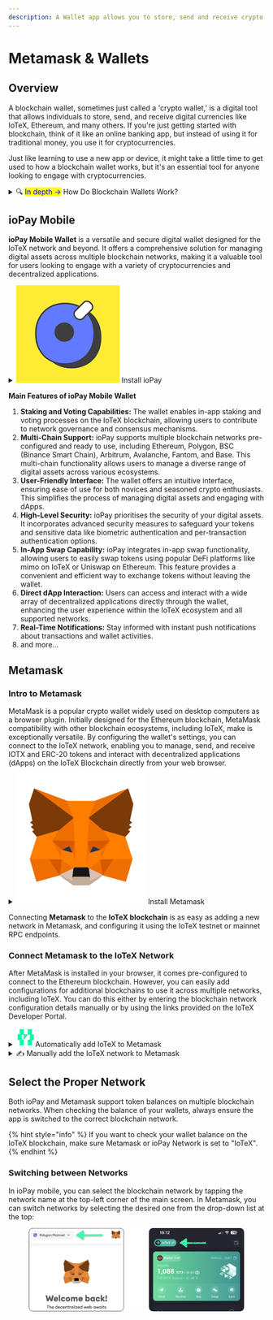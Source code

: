 ```yaml
---
description: A Wallet app allows you to store, send and receive crypto tokens.
---
```


# Metamask & Wallets

## Overview

A blockchain wallet, sometimes just called a 'crypto wallet,' is a digital tool that allows individuals to store, send, and receive digital currencies like IoTeX, Ethereum, and many others. If you're just getting started with blockchain, think of it like an online banking app, but instead of using it for traditional money, you use it for cryptocurrencies.

Just like learning to use a new app or device, it might take a little time to get used to how a blockchain wallet works, but it's an essential tool for anyone looking to engage with cryptocurrencies.

<details>

<summary>🔍 <mark style="color:blue;">In depth -></mark> How Do Blockchain Wallets Work?</summary>

#### **Public and Private Keys**

A blockchain wallet has two key components – a public key and a private key. The public key is like your account number or email address; it's what you share with others so they can send you cryptocurrency. The private key is like your password or PIN; it's what you use to access and send your funds. You must keep your private key secure because anyone with access to it can control your funds.

#### **Wallet Addresses**

Much like bank account numbers, blockchain wallets use unique strings of letters and numbers called wallet addresses. These addresses are derived from your wallet's public key to make it shorter, and easier to read. You share your wallet address with others when you want to receive funds, providing a convenient and way to facilitate the transfer of cryptocurrencies.

#### **Security**

Wallets are secured through various means such as passwords, biometric authentication, and sometimes even multi-factor authentication, which might include codes sent to your phone or email.

#### **Types of Wallets**

**Software Wallets:** These are apps or programs you can download to your phone or computer. They can be custodial (a third party holds your private keys) or non-custodial (you're in control of your private keys).

**Hardware Wallets:** These are physical devices that look a bit like USB drives and are considered more secure because they store your private keys inside their hardware. While the private keys remain inaccessible to others, you as the owner can use the device to authorize transfers securely.

**Paper Wallets:** Essentially just a piece of paper with your public and private keys printed on it, paper wallets are immune to digital theft but easily lost, damaged, or physically stolen. They've largely been replaced by more secure and convenient forms of crypto storage.

**Interacting with Blockchains:** When you want to send or receive cryptocurrencies, you do so through transactions that are recorded on the blockchain. If you're sending, you'll need the recipient's wallet address and access to your private key to sign off on the transaction.

#### **Wallet Software Functionality**

Most blockchain wallets also show your balance, transaction history, and provide an interface to interact with different blockchains. Some wallets support multiple types of cryptocurrencies and multiple blockchains, while others are designed for a single blockchain.

#### **Decentralization**

Unlike traditional banks, blockchain wallets are decentralized. This means that no central authority controls your funds. Instead, you have complete ownership and responsibility for your digital assets.

#### **Network Fees**

Transactions often require a fee that goes to the miners or validators who process and secure the blockchain network. Wallets help you manage these fees by allowing you to set how much you’re willing to pay for a transaction, which can affect how quickly it gets processed.

#### Why Use a Blockchain Wallet?

**Sovereignty:** You have full control over your digital assets without the need for a traditional bank.

**Portability:** You can access your assets from anywhere in the world, as long as you have an internet connection.

**Security:** Advanced encryption techniques secure your funds, making them hard to steal when proper security practices are followed.

**Transparency:** The use of public keys allows for transparency since all transactions are recorded on the blockchain and are viewable by anyone.

#### Important Tips for New Users:

**Backups:** Always back up your wallet, especially your private keys. If you lose your private key and don’t have a backup, you lose access to your funds.

**Security:** Be wary of phishing attacks and scam websites/apps. Only download wallets from trusted sources.

**Understanding:** Ensure you understand the basics of the wallet's operation before transferring large amounts of cryptocurrency to or from it. Remember, it's wise to test with a small amount first.

</details>

## ioPay Mobile

**ioPay Mobile Wallet** is a versatile and secure digital wallet designed for the IoTeX network and beyond. It offers a comprehensive solution for managing digital assets across multiple blockchain networks, making it a valuable tool for users looking to engage with a variety of cryptocurrencies and decentralized applications.

<details>

<summary><img src="../../../.gitbook/assets/image (126).png" alt="" data-size="line"> Install ioPay</summary>

ioPay Mobile Wallet is readily available for both iOS and Android users:

* **For iOS Users:** Download ioPay from the Apple App Store by searching for "ioPay" or following the [direct link to the app's page](https://apps.apple.com/it/app/iopay-multichain-crypto-wallet/id1478086371).
* **For Android Users:** Android device owners can find ioPay in the Google Play Store. Look for "ioPay" or follow the [direct link to the app's page](https://play.google.com/store/apps/details?id=io.iotex.iopay.gp).

</details>

**Main Features of ioPay Mobile Wallet**

1. **Staking and Voting Capabilities:** The wallet enables in-app staking and voting processes on the IoTeX blockchain, allowing users to contribute to network governance and consensus mechanisms.
2. **Multi-Chain Support:** ioPay supports multiple blockchain networks pre-configured and ready to use, including Ethereum, Polygon, BSC (Binance Smart Chain), Arbitrum, Avalanche, Fantom, and Base. This multi-chain functionality allows users to manage a diverse range of digital assets across various ecosystems.
3. **User-Friendly Interface:** The wallet offers an intuitive interface, ensuring ease of use for both novices and seasoned crypto enthusiasts. This simplifies the process of managing digital assets and engaging with dApps.
4. **High-Level Security:** ioPay prioritises the security of your digital assets. It incorporates advanced security measures to safeguard your tokens and sensitive data like biometric authentication and per-transaction authentication options.
5. **In-App Swap Capability:** ioPay integrates in-app swap functionality, allowing users to easily swap tokens using popular DeFi platforms like mimo on IoTeX or Uniswap on Ethereum. This feature provides a convenient and efficient way to exchange tokens without leaving the wallet.
6. **Direct dApp Interaction:** Users can access and interact with a wide array of decentralized applications directly through the wallet, enhancing the user experience within the IoTeX ecosystem and all supported networks.
7. **Real-Time Notifications:** Stay informed with instant push notifications about transactions and wallet activities.
8. and more...

## Metamask

### Intro to Metamask

MetaMask is a popular crypto wallet widely used on desktop computers as a browser plugin. Initially designed for the Ethereum blockchain, MetaMask compatibility with other blockchain ecosystems, including IoTeX, make is exceptionally versatile. By configuring the wallet's settings, you can connect to the IoTeX network, enabling you to manage, send, and receive IOTX and ERC-20 tokens and interact with decentralized applications (dApps) on the IoTeX Blockchain directly from your web browser.

<details>

<summary><img src="../../../.gitbook/assets/image (117).png" alt="" data-size="line"> Install Metamask</summary>

[https://metamask.io](https://metamask.io)

</details>

Connecting **Metamask** to the **IoTeX blockchain** is as easy as adding a new network in Metamask, and configuring it using the IoTeX testnet or mainnet RPC endpoints.&#x20;

### Connect Metamask to the IoTeX Network

After MetaMask is installed in your browser, it comes pre-configured to connect to the Ethereum blockchain. However, you can easily add configurations for additional blockchains to use it across multiple networks, including IoTeX. You can do this either by entering the blockchain network configuration details manually or by using the links provided on the IoTeX Developer Portal.

<details>

<summary><img src="../../../.gitbook/assets/image (119).png" alt="" data-size="line">Automatically add IoTeX to Metamask</summary>

[https://developers.iotex.io/dev-tools?tool=network-config](https://developers.iotex.io/dev-tools?tool=network-config)

</details>

<details>

<summary>✍️ Manually add the IoTeX network to Metamask</summary>

![](<../../../.gitbook/assets/image (125).png>)

1. In the Metamask Settings, select "Networks" and "Add Network"
2. In the page that opens, select "Add a network Manually" at the bottom
3. Input the information below to add IoTeX:
   1. **Network Name**: IoTeX Mainnet (or Testnet)
   2. **RPC Url**: https://babel-apoi.mainnet.iotex.io
   3. **Chain ID**: 4689 (or 4690 for Testnet)
   4. **Currency Symbol**: IOTX
   5. **Block Explorer**: https://iotexscan.io (or https://testnet.iotexscan.io for Testnet)

More of IoTeX's RPC [Public endpoints for Mainnet](https://docs.iotex.io/the-iotex-stack/reference/babel-web3-api#web3-api-endpoints) and [Public endpoints for Testnet](https://docs.iotex.io/the-iotex-stack/reference/babel-web3-api#web3-api-endpoints).

</details>

## Select the Proper Network

Both ioPay and Metamask support token balances on multiple blockchain networks. When checking the balance of your wallets, always ensure the app is switched to the correct blockchain network.&#x20;

{% hint style="info" %}
If you want to check your wallet balance on the IoTeX blockchain, make sure Metamask or ioPay Network is set to "IoTeX".
{% endhint %}

### Switching between Networks

In ioPay mobile, you can select the blockchain network by tapping the network name at the top-left corner of the main screen. In Metamask, you can switch networks by selecting the desired one from the drop-down list at the top:

<figure><img src="../../../.gitbook/assets/image (129).png" alt=""><figcaption></figcaption></figure>

